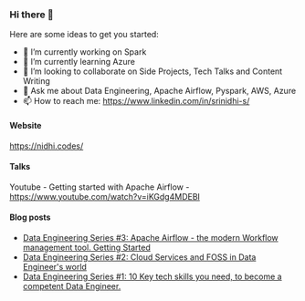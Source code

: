 ### Hi there 👋


Here are some ideas to get you started:

- 🔭 I’m currently working on Spark
- 🌱 I’m currently learning Azure
- 👯 I’m looking to collaborate on Side Projects, Tech Talks and Content Writing
- 💬 Ask me about Data Engineering, Apache Airflow, Pyspark, AWS, Azure
- 📫 How to reach me: https://www.linkedin.com/in/srinidhi-s/

#### Website
https://nidhi.codes/

#### Talks
Youtube - Getting started with Apache Airflow - https://www.youtube.com/watch?v=iKGdg4MDEBI

#### Blog posts
<!-- BLOG-POST-LIST:START -->
- [Data Engineering Series #3: Apache Airflow - the modern Workflow management tool. Getting Started](https://dev.to/srinidhi/data-engineering-series-3-apache-airflow-the-modern-workflow-management-tool-what-do-you-need-to-know-78l)
- [Data Engineering Series #2: Cloud Services and FOSS in Data Engineer&#39;s world](https://dev.to/srinidhi/data-engineering-series-2-cloud-services-and-foss-in-data-engineer-s-world-5c46)
- [Data Engineering Series #1: 10 Key tech skills you need, to become a competent Data Engineer.](https://dev.to/srinidhi/data-engineering-series-1-10-key-tech-skills-you-need-to-become-a-competent-data-engineer-2n46)
<!-- BLOG-POST-LIST:END -->
